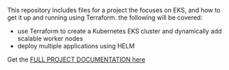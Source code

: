 This repository includes files for a project the focuses on EKS, and how to get it up and running using Terraform. the following will be covered:

- use Terraform to create a Kubernetes EKS cluster and dynamically add scalable worker nodes
- deploy multiple applications using HELM

Get the <a href="https://github.com/earchibong/devops_training/blob/main/kubenetes_04.md">FULL PROJECT DOCUMENTATION here</a>
